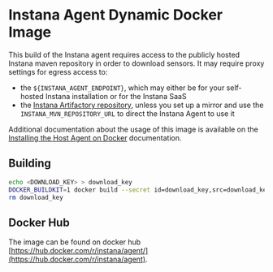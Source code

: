 # Instana Agent Dynamic Docker Image

This build of the Instana agent requires access to the publicly hosted Instana maven repository in order to download sensors.
It may require proxy settings for egress access to:

* the `${INSTANA_AGENT_ENDPOINT}`, which may either be for your self-hosted Instana installation or for the Instana SaaS
* the [Instana Artifactory repository](https://artifact-public.instana.io/), unless you set up a mirror and use the `INSTANA_MVN_REPOSITORY_URL` to direct the Instana Agent to use it

Additional documentation about the usage of this image is available on the [Installing the Host Agent on Docker](https://www.instana.com/docs/setup_and_manage/host_agent/on/docker) documentation.

## Building

```sh
echo <DOWNLOAD_KEY> > download_key
DOCKER_BUILDKIT=1 docker build --secret id=download_key,src=download_key --no-cache . -t instana-agent
rm download_key
```

## Docker Hub

The image can be found on docker hub [https://hub.docker.com/r/instana/agent/](https://hub.docker.com/r/instana/agent).
